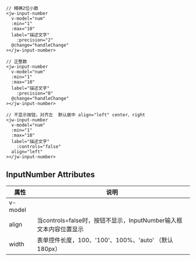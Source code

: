 ```vue
// 精确2位小数
<jw-input-number
  v-model="num"
  :min="1"
  :max="10"
  label="描述文字"
 	:precision="2"
  @change="handleChange"
></jw-input-number>

// 正整数
<jw-input-number
  v-model="num"
  :min="1"
  :max="10"
  label="描述文字"
 	:precision="0"
  @change="handleChange"
></jw-input-number>

// 不显示按钮，对齐左  默认居中 align="left" center、right
<jw-input-number
  v-model="num"
  :min="1"
  :max="10"
  label="描述文字"
 	:controls="false"
  align="left"
></jw-input-number>
```


## InputNumber Attributes

| 属性 | 说明 |
| ---- | ---- |
| v-model    |    |
| align    |  当controls=false时，按钮不显示，InputNumber输入框文本内容位置显示   |
| width    |  表单控件长度，100、'100'、100%、'auto' （默认180px）   |

